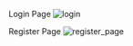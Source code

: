 Login Page
![login](https://github.com/hasanaltunbay/contacts_app_firebase_mvvm/assets/132913817/3e3055ce-1215-4585-9519-2cbd3663c794)

Register Page
![register_page](https://github.com/hasanaltunbay/contacts_app_firebase_mvvm/assets/132913817/368f7fe6-a99a-42c9-b9f4-bade3fc6205b)

